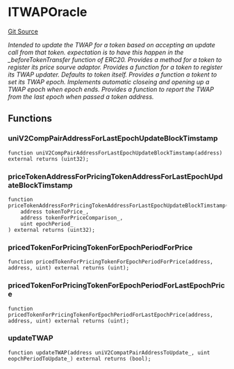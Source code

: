 # ITWAPOracle
[Git Source](https://github.com/KlimaDAO/klimadao-solidity/blob/b98fc1e8b7dcf2a7b80bbaba384c8c84431739fc/src/protocol/tokens/regular/KlimaToken.sol)

*Intended to update the TWAP for a token based on accepting an update call from that token.
expectation is to have this happen in the _beforeTokenTransfer function of ERC20.
Provides a method for a token to register its price sourve adaptor.
Provides a function for a token to register its TWAP updater. Defaults to token itself.
Provides a function a tokent to set its TWAP epoch.
Implements automatic closeing and opening up a TWAP epoch when epoch ends.
Provides a function to report the TWAP from the last epoch when passed a token address.*


## Functions
### uniV2CompPairAddressForLastEpochUpdateBlockTimstamp


```solidity
function uniV2CompPairAddressForLastEpochUpdateBlockTimstamp(address) external returns (uint32);
```

### priceTokenAddressForPricingTokenAddressForLastEpochUpdateBlockTimstamp


```solidity
function priceTokenAddressForPricingTokenAddressForLastEpochUpdateBlockTimstamp(
    address tokenToPrice_,
    address tokenForPriceComparison_,
    uint epochPeriod_
) external returns (uint32);
```

### pricedTokenForPricingTokenForEpochPeriodForPrice


```solidity
function pricedTokenForPricingTokenForEpochPeriodForPrice(address, address, uint) external returns (uint);
```

### pricedTokenForPricingTokenForEpochPeriodForLastEpochPrice


```solidity
function pricedTokenForPricingTokenForEpochPeriodForLastEpochPrice(address, address, uint) external returns (uint);
```

### updateTWAP


```solidity
function updateTWAP(address uniV2CompatPairAddressToUpdate_, uint eopchPeriodToUpdate_) external returns (bool);
```

